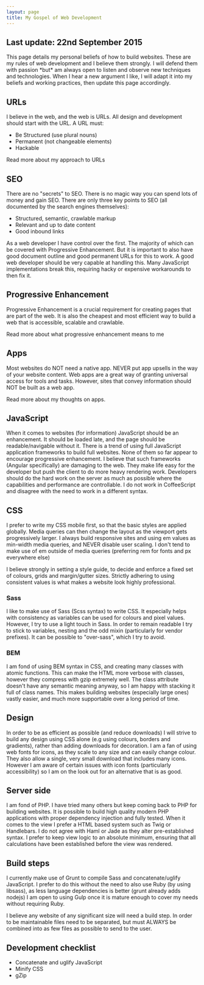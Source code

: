 ```yaml
---
layout: page
title: My Gospel of Web Development
---
```


<h2>Last update: 22nd September 2015</h2>
This page details my personal beliefs of how to build websites. These are my rules of web development
and I believe them strongly. I will defend them with passion *but* am always open to listen and observe
new techniques and technologies. When I hear a new argument I like, I will adapt it into my beliefs and
working practices, then update this page accordingly.

<h2>URLs</h2>
I believe in the web, and the web is URLs. All design and development should start with the URL.
A URL must:
<ul>
<li>Be Structured (use plural nouns)</li>
<li>Permanent (not changeable elements)</li>
<li>Hackable</li>
</ul>

Read more about my approach to URLs

<h2>SEO</h2>
There are no "secrets" to SEO. There is no magic way you can spend lots of money and gain SEO.
There are only three key points to SEO (all documented by the search engines themselves):
<ul>
    <li>Structured, semantic, crawlable markup</li>
    <li>Relevant and up to date content</li>
    <li>Good inbound links</li>
</ul>
As a web developer I have control over the first. The majority of which can be covered with Progressive
Enhancement. But it is important to also have good document outline and good permanent URLs for this
to work. A good web developer should be very capable at handling this. Many JavaScript implementations
break this, requiring hacky or expensive workarounds to then fix it.

<h2>Progressive Enhancement</h2>
Progressive Enhancement is a crucial requirement for creating pages that are part of the web. It is
also the cheapest and most efficient way to build a web that is accessible, scalable and crawlable.

Read more about what progressive enhancement means to me

<h2>Apps</h2>
Most websites do NOT need a native app. NEVER put app upsells in the way of your website content.
Web apps are a great way of granting universal access for tools and tasks. However, sites that convey
information should NOT be built as a web app.

Read more about my thoughts on apps.

<h2>JavaScript</h2>
When it comes to websites (for information) JavaScript should be an enhancement. It should be loaded late,
and the page should be readable/navigable without it. There is a trend of using full JavaScript application
frameworks to build full websites. None of them so far appear to encourage progressive enhancement.
I believe that such frameworks (Angular specifically) are damaging to the web. They make life easy for
the developer but push the client to do more heavy rendering work. Developers should do the hard work
on the server as much as possible where the capabilities and performance are controllable.
I do not work in CoffeeScript and disagree with the need to work in a different syntax.

<h2>CSS</h2>
I prefer to write my CSS mobile first, so that the basic styles are applied globally. Media queries
can then change the layout as the viewport gets progressively larger. I always build responsive sites
and using em values as min-width media queries, and NEVER disable user scaling. I don't tend to
make use of em outside of media queries (preferring rem for fonts and px everywhere else)

I believe strongly in setting a style guide, to decide and enforce a fixed set of colours, grids and
margin/gutter sizes. Strictly adhering to using consistent values is what makes a website look
highly professional.

<h3>Sass</h3>
I like to make use of Sass (Scss syntax) to write CSS. It especially helps with consistency as variables
can be used for colours and pixel values. However, I try to use a light touch in Sass. In order
to remain readable I try to stick to variables, nesting and the odd mixin
(particularly for vendor prefixes). It can be possible to "over-sass", which I try to avoid.

<h3>BEM</h3>
I am fond of using BEM syntax in CSS, and creating many classes with atomic functions. This can make
the HTML more verbose with classes, however they compress with gzip extremely well. The class attribute
doesn't have any semantic meaning anyway, so I am happy with stacking it full of class names.
This makes building websites (especially large ones) vastly easier, and much more supportable over
a long period of time.

<h2>Design</h2>
In order to be as efficient as possible (and reduce downloads) I will strive to build any design using CSS
alone (e.g using colours, borders and gradients), rather than adding downloads for decoration.
I am a fan of using web fonts for icons, as they scale to any size and can easily change colour. They
also allow a single, very small download that includes many icons. However I am aware of certain issues
with icon fonts (particularly accessibility) so I am on the look out for an alternative that is as good.

<h2>Server side</h2>
I am fond of PHP. I have tried many others but keep coming back to PHP for building websites.
It is possible to build high quality modern PHP applications with proper dependency injection and
fully tested.
When it comes to the view I prefer a HTML based system such as Twig or Handlebars. I do not agree
with Haml or Jade as they alter pre-established syntax. I prefer to keep view logic to an absolute
minimum, ensuring that all calculations have been established before the view was rendered.

<h2>Build steps</h2>
I currently make use of Grunt to compile Sass and concatenate/uglify JavaScript. I prefer to do this
without the need to also use Ruby (by using libsass), as less language dependencies is better (grunt
already adds nodejs)
I am open to using Gulp once it is mature enough to cover my needs without requiring Ruby.

I believe any website of any significant size will need a build step. In order to be maintainable files
need to be separated, but must ALWAYS be combined into as few files as possible to send to the user.

<h2>Development checklist</h2>
<ul>
    <li>Concatenate and uglify JavaScript</li>
    <li>Minify CSS</li>
    <li>gZip</li>
</ul>
